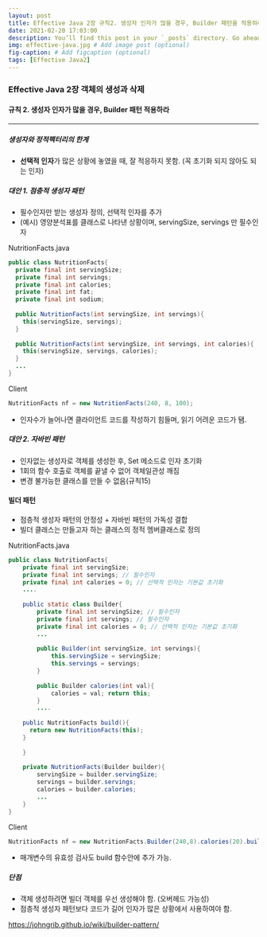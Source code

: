 ```yaml
---
layout: post
title: Effective Java 2장 규칙2. 생성자 인자가 많을 경우, Builder 패턴을 적용하라
date: 2021-02-20 17:03:00
description: You’ll find this post in your `_posts` directory. Go ahead and edit it and re-build the site to see your changes. # Add post description (optional)
img: effective-java.jpg # Add image post (optional)
fig-caption: # Add figcaption (optional)
tags: [Effective Java2]
---
```


### Effective Java 2장 객체의 생성과 삭제

#### **규칙 2. 생성자 인자가 많을 경우, Builder 패턴 적용하라**

------

##### 생성자와 정적팩터리의 한계

* **선택적 인자**가 많은 상황에 놓였을 때, 잘 적응하지 못함. (꼭 초기화 되지 않아도 되는 인자)

##### 대안 1. 점층적 생성자 패턴

* 필수인자만 받는 생성자 정의, 선택적 인자를 추가
* (예시) 영양분석표를 클래스로 나타낸 상황이며, servingSize, servings 만 필수인자

NutritionFacts.java

```java
public class NutritionFacts{
  private final int servingSize;
  private final int servings;
  private final int calories;
  private final int fat;
  private final int sodium;
  
  public NutritionFacts(int servingSize, int servings){
    this(servingSize, servings);
  }
  
  public NutritionFacts(int servingSize, int servings, int calories){
    this(servingSize, servings, calories);
  }
  ...
}
```

Client

```java
NutritionFacts nf = new NutritionFacts(240, 8, 100);
```

- 인자수가 늘어나면 클라이언트 코드를 작성하기 힘들며, 읽기 어려운 코드가 됌.

##### 대안 2. 자바빈 패턴

* 인자없는 생성자로 객체를 생성한 후, Set 메소드로 인자 초기화
* 1회의 함수 호출로 객체를 끝낼 수 없어 객체일관성 깨짐
* 변경 불가능한 클래스를 만들 수 없음(규칙15)

#### 빌더 패턴

* 점층적 생성자 패턴의 안정성 + 자바빈 패턴의 가독성 결합
* 빌더 클래스는 만들고자 하는 클래스의 정적 멤버클래스로 정의

NutritionFacts.java

```java
public class NutritionFacts{
	private final int servingSize;
	private final int servings; // 필수인자
	private final int calories = 0; // 선택적 인자는 기본값 초기화
	....
	
	public static class Builder{
		private final int servingSize; // 필수인자
		private final int servings; // 필수인자
		private final int calories = 0; // 선택적 인자는 기본값 초기화
		...
		
		public Builder(int servingSize, int servings){
			this.servingSize = servingSize;
			this.servings = servings;
		}
		
		public Builder calories(int val){
			calories = val; return this;
		}
		....
      
    public NutritionFacts build(){
      return new NutritionFacts(this);
    }
    
	}
	
	private NutritionFacts(Builder builder){
		servingSize = builder.servingSize;
		servings = builder.servings;
		calories = builder.calories;
		...
	}
}
```

Client

```java
NutritionFacts nf = new NutritionFacts.Builder(240,8).calories(20).build();
```

- 매개변수의 유효성 검사도 build 함수안에 추가 가능.

##### 단점

* 객체 생성하려면 빌더 객체를 우선 생성해야 함. (오버헤드 가능성)
* 점층적 생성자 패턴보다 코드가 길어 인자가 많은 상황에서 사용하여야 함.

https://johngrib.github.io/wiki/builder-pattern/